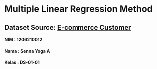 # Multiple Linear Regression Method
## Dataset Source: [E-commerce Customer](https://www.kaggle.com/datasets/iyadavvaibhav/ecommerce-customer-device-usage)
 ####   NIM  : 1206210012
 ####   Nama : Senna Yoga A
 ####   Kelas : DS-01-01
